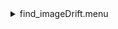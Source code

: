 <details><summary>find_imageDrift.menu</summary><blockquote><pre><details><summary>find_imageDrift.cbk</summary><blockquote><pre><details><summary>ND_IN.rcp</summary><blockquote><pre>$${\color{red}  nd in
}$$The above code block covers:0.00 minutes of camera integration + hardware moves and overhead</pre></blockquote></details><details><summary>1083_imageDrift.rcp</summary><blockquote><pre>$${\color{red}  shut	out
}$$$${\color{red}  o1 62.75
}$$$${\color{red}  data	tcam	both	1083.00	4
}$$$${\color{red}  o1 60
}$$$${\color{red}  data	tcam	both	1083.00	4
}$$$${\color{red}  o1 55
}$$$${\color{red}  data	tcam	both	1083.00	4
}$$$${\color{red}  o1 50
}$$$${\color{red}  data	tcam	both	1083.00	4
}$$$${\color{red}  o1 45
}$$$${\color{red}  data	tcam	both	1083.00	4
}$$$${\color{red}  o1 40
}$$$${\color{red}  data	tcam	both	1083.00	4
}$$$${\color{red}  o1 35
}$$$${\color{red}  data	tcam	both	1083.00	4
}$$$${\color{red}  o1 30
}$$$${\color{red}  data	tcam	both	1083.00	4
}$$$${\color{red}  o1 25
}$$$${\color{red}  data	tcam	both	1083.00	4
}$$$${\color{red}  o1 20
}$$$${\color{red}  data	tcam	both	1083.00	4
}$$$${\color{red}  o1 15
}$$$${\color{red}  data	tcam	both	1083.00	4
}$$$${\color{red}  o1 10
}$$$${\color{red}  data	tcam	both	1083.00	4
}$$$${\color{red}  o1 5
}$$$${\color{red}  data	tcam	both	1083.00	4
}$$$${\color{red}  o1 0
}$$$${\color{red}  shut in
}$$The above code block covers:0.34 minutes of camera integration + hardware moves and overhead</pre></blockquote></details><details><summary>ND_OUT.rcp</summary><blockquote><pre>$${\color{red}  nd out
}$$The above code block covers:0.00 minutes of camera integration + hardware moves and overhead</pre></blockquote></details>The above code block covers:0.34 minutes of camera integration + hardware moves and overhead</pre></blockquote></details></pre></blockquote></details>